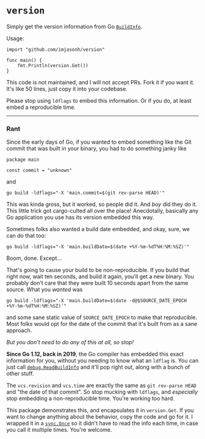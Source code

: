 # `version`

Simply get the version information from Go [`BuildInfo`](https://pkg.go.dev/runtime/debug#BuildInfo).

Usage:

```
import "github.com/imjasonh/version"

func main() {
    fmt.Println(version.Get())
}
```

This code is not maintained, and I will not accept PRs. Fork it if you want it. It's like 50 lines, just copy it into your codebase.

Please stop using `ldflags` to embed this information. Or if you do, at least embed a reproducible time.

-----

### Rant

Since the early days of Go, if you wanted to embed something like the Git commit that was built in your binary, you had to do something janky like

```
package main

const commit = "unknown"
```

and

```
go build -ldflags="-X 'main.commit=$(git rev-parse HEAD)'"
```

This was kinda gross, but it worked, so people did it. And _boy_ did they do it. This little trick got cargo-culted all over the place! Anecdotally, basically any Go application you use has its version embedded this way.

Sometimes folks also wanted a build date embedded, and okay, sure, we can do that too:

```
go build -ldflags="-X 'main.buildDate=$(date +%Y-%m-%dT%H:%M:%SZ)'"
```

Boom, done. Except...

That's going to cause your build to be non-reproducible. If you build that right now, wait ten seconds, and build it again, you'll get a new binary. You probably don't care that they were built 10 seconds apart from the same source. What you _wanted_ was

```
go build -ldflags="-X 'main.buildDate=$(date -d@$SOURCE_DATE_EPOCH +%Y-%m-%dT%H:%M:%SZ)'"
```

and some sane static value of `SOURCE_DATE_EPOCH` to make that reproducible. Most folks would opt for the date of the commit that it's built from as a sane approach.

_But you don't need to do any of this at all, so stop!_

**Since Go 1.12, back in 2019**, the Go compiler has embedded this exact information for you, without you needing to know what an `ldflag` is. You can just call [`debug.ReadBuildInfo`](https://pkg.go.dev/runtime/debug#ReadBuildInfo) and it'll pop right out, along with a bunch of other stuff.

The `vcs.revision` and `vcs.time` are exactly the same as `git rev-parse HEAD` and "the date of that commit". So stop mucking with `ldflags`, and _especially_ stop embedding a non-reproducible time. You're working too hard.

This package demonstrates this, and encapsulates it in `version.Get`. If you want to change anything about the behavior, copy the code and go for it. I wrapped it in a [`sync.Once`](https://pkg.go.dev/sync#Once) so it didn't have to read the info each time, in case you call it multiple times. You're welcome.

